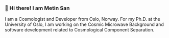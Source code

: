 ###  👋 Hi there! I am Metin San
I am a Cosmologist and Developer from Oslo, Norway. 
For my Ph.D. at the University of Oslo, I am working on the Cosmic Microwave Background and software development related to Cosmological Component Separation.
